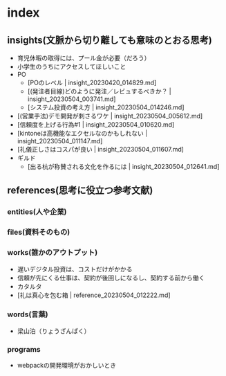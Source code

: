 # index
## insights(文脈から切り離しても意味のとおる思考)
- 育児休暇の取得には、プール金が必要（だろう）
- 小学生のうちにアクセスしてほしいこと
- PO
  - [POのレベル | insight_20230420_014829.md]
  - [(発注者目線)どのように発注／レビュするべきか？ | insight_20230504_003741.md]
  - [システム投資の考え方 | insight_20230504_014246.md]
- [(営業手法)デモ開発が刺さるワケ | insight_20230504_005612.md]
- [信頼度を上げる行為#1 | insight_20230504_010620.md]
- [kintoneは高機能なエクセルなのかもしれない | insight_20230504_011147.md]
- [礼儀正しさはコスパが良い | insight_20230504_011607.md]
- ギルド
  - [出る杭が称賛される文化を作るには | insight_20230504_012641.md]

## references(思考に役立つ参考文献)
### entities(人や企業)
### files(資料そのもの)

### works(誰かのアウトプット)
- 遅いデジタル投資は、コストだけがかかる
- 信頼が先にくる仕事は、契約が後回しになるし、契約する前から働く
- カタルタ
- [礼は真心を包む箱 | reference_20230504_012222.md]

### words(言葉)
- 梁山泊（りょうざんぱく）

### programs
- webpackの開発環境がおかしいとき